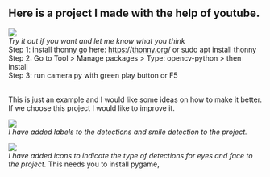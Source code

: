 ## Here is a project I made with the help of youtube. <br >
![](face_eye_detector.gif) <br >
*Try it out if you want and let me know what you think* <br >
Step 1: install thonny go here: https://thonny.org/ or sudo apt install thonny <br >
Step 2: Go to Tool > Manage packages > Type: opencv-python > then install <br >
Step 3: run camera.py with green play button or F5 <br ><br >

This is just an example and I would like some ideas on how to make it better. If we choose this project I would like to improve it.<br >

![](face_detect_v1_1.gif) <br >
*I have added labels to the detections and smile detection to the project.* 

![](face_detector_V1_2.gif) <br >
*I have added icons to indicate the type of detections for eyes and face to the project.* 
This needs you to install pygame, 
